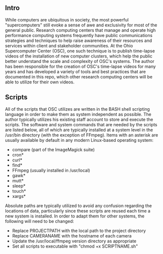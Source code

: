 ## Intro
While computers are ubiquitous in society, the most powerful "supercomputers" still evoke a sense of awe and exclusivity for most of the general public.  Research computing centers that manage and operate high performance computing systems frequently have public communications strategies and techniques to help raise awareness of their resources and services within client and stakeholder communities.  At the Ohio Supercomputer Center (OSC), one such technique is to publish time-lapse videos of the installation of new computer clusters, which help the public better understand the scale and complexity of OSC's systems.  The author has been responsible for the creation of OSC's time-lapse videos for many years and has developed a variety of tools and best practices that are documented in this repo, which other research computing centers will be able to utilize for their own videos.

## Scripts
All of the scripts that OSC utilizes are written in the BASH shell scripting language in order to make them as system independent as possible.  The author typically utilizes his existing staff account to store and execute the scripts.  The software and system commands that are needed by the scripts are listed below, all of which are typically installed at a system level in the /usr/bin directory (with the exception of FFmpeg).  Items with an asterisk are usually available by default in any modern Linux-based operating system: 
* compare (part of the ImageMagick suite) 
* cron*
* curl*
* find*
* FFmpeg (usually installed in /usr/local)
* gawk*
* mutt*
* sleep*
* touch*
* xargs*

Absolute paths are typically utilized to avoid any confusion regarding the locations of data, particularly since these scripts are reused each time a new system is installed. In order to adapt them for other systems, the following will need to be changed:
* Replace PROJECTPATH with the local path to the project directory
* Replace CAMERANAME with the hostname of each camera
* Update the /usr/local/ffmpeg version directory as appropriate
* Set all scripts to executable with "chmod +x SCRIPTNAME.sh"
